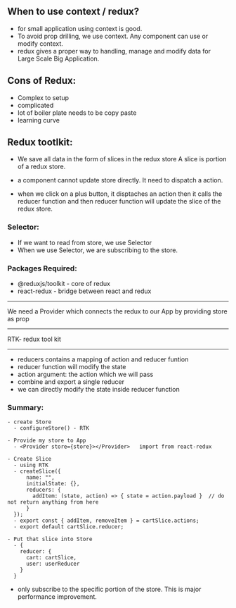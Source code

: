 ## When to use context / redux?
- for small application using context is good.
- To avoid prop drilling, we use context. Any component can use or modify context.
- redux gives a proper way to handling, manage and modify data for Large Scale Big Application.

## Cons of Redux:
- Complex to setup
- complicated
- lot of boiler plate needs to be copy paste
- learning curve

## Redux tootlkit:

- We save all data in the form of slices in the redux store
  A slice is portion of a redux store.

- a component cannot update store directly. It need to dispatch a action.

- when we click on a plus button, it disptaches an action then it calls the reducer function and then reducer function will update the slice of the redux store.

### Selector:
- If we want to read from store, we use Selector
- When we use Selector, we are subscribing to the store.

### Packages Required: 
- @reduxjs/toolkit - core of redux
- react-redux - bridge between react and redux

---

We need a Provider which connects the redux to our App by providing store as prop

---

RTK- redux tool kit

---

- reducers contains a mapping of action and reducer funtion
- reducer function will modify the state
- action argument: the action which we will pass
- combine and export a single reducer
- we can directly modify the state inside reducer function


### Summary:

```
- create Store
  - configureStore() - RTK

- Provide my store to App
  - <Provider store={store}></Provider>   import from react-redux
  
- Create Slice 
  - using RTK 
  - createSlice({
      name: "",
      initialState: {},
      reducers: {
        addItem: (state, action) => { state = action.payload }  // do not return anything from here
      }
  });
  - export const { addItem, removeItem } = cartSlice.actions;
  - export default cartSlice.reducer;

- Put that slice into Store
  - {
    reducer: {
      cart: cartSlice,
      user: userReducer
    }
  }
  ```
  
- only subscribe to the specific portion of the store. This is major performance improvement.